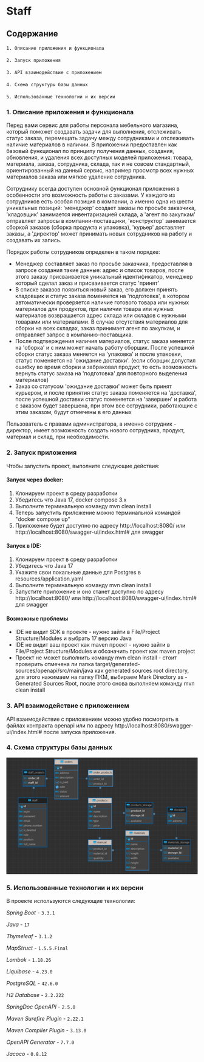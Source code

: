 
# Staff

## Содержание

    1. Описание приложения и функционала

    2. Запуск приложения

    3. API взаимодействие с приложением

    4. Схема структуры базы данных

    5. Использованные технологии и их версии
### 1. Описание приложения и функционала

Перед вами сервис для работы персонала мебельного магазина, который поможет создавать задачи для выполнения, отслеживать статус заказа, перемещать задачу между сотрудниками и отслеживать наличие материалов в наличии. В приложении предоставлен как базовый функционал по принципу получения данных, создания, обновления, и удаления всех доступных моделей приложения: товара, материала, заказа, сотрудника, склада, так и не совсем стандартный, ориентированный на данный сервис, например просмотр всех нужных материалов заказа или мягкое удаление сотрудника.

Сотруднику всегда доступен основной функционал приложения в особенности это возможность работы с заказами. У каждого из сотрудников есть особая позиция в компании, а именно одна из шести уникальных позиций: 'менеджер' создает заказы по просьбе заказчика, 'кладовщик' занимается инвентаризацией склада, а 'агент по закупкам' отправляет запросы в компании-поставщики, 'конструктор' занимается сборкой заказов (сборка продукта и упаковка), 'курьер' доставляет заказы, а 'директор' может принимать новых сотрудников на работу и создавать их запись.

Порядок работы сотрудников определен в таком порядке:
- Менеджер составляет заказ по просьбе заказчика, предоставляя в запросе создания такие данные: адрес и список товаров, после этого заказу присваивается уникальный идентификатор, менеджер который сделал заказ и присваивается статус 'принят'
- В списке заказов появиться новый заказ, его должен принять кладовщик и статус заказа поменяется на 'подготовка', в котором автоматически проверяется наличие готового товара или нужных материалов для продуктов, при наличии товара или нужных материалов возвращается адрес склада или складов с нужными товарами или материалами. В случае отсутствия материалов для сборки на всех складах, заказ принимает агент по закупкам, и отправляет запрос в компанию-поставщика.
- После подтверждения наличия материалов, статус заказа меняется на 'сборка' и с ним может начать работу сборщик. После успешной сборки статус заказа меняется на 'упаковка' и после упаковки, статус поменяется на 'ожидание доставки'. (если сборщик допустил ошибку во время сборки и забраковал продукт, то есть возможность вернуть статус заказа на 'подготовка' для повторного выделения материалов)
- Заказ со статусом 'ожидание доставки' может быть принят курьером, и после принятия статус заказа поменяется на 'доставка', после успешной доставки статус поменяется на 'завершен' и работа с заказом будет завершена, при этом все сотрудники, работающие с этим заказом, будут отмечены в его данных

Пользователь с правами администратора, а именно сотрудник - директор, имеет возможность создать нового сотрудника, продукт, материал и склад, при необходимости.
### 2. Запуск приложения

Чтобы запустить проект, выполните следующие действия:

#### Запуск через docker:
1. Клонируем проект в среду разработки
2. Убедитесь что Java 17, docker compose 3.x
3. Выполните терминальную команду mvn clean install
4. Теперь запустить приложение можно терминальной командой "docker compose up"
5. Приложение будет доступно по адресу http://localhost:8080/ или http://localhost:8080/swagger-ui/index.html# для swagger

#### Запуск в IDE:
1. Клонируем проект в среду разработки
2. Убедитесь что Java 17
3. Укажите свои локальные данные для Postgres в resources/application.yaml
4. Выполните терминальную команду mvn clean install
5. Запустите приложение и оно станет  доступно по адресу http://localhost:8080/ или http://localhost:8080/swagger-ui/index.html# для swagger

#### Возможные проблемы
- IDE не видит SDK в проекте - нужно зайти в File/Project Structure/Modules и выбрать 17 версию Java
- IDE не видит ваш проект как maven проект - нужно зайти в File/Project Structure/Modules и обозначить проект как maven project
- Проект не может выполнить команду mvn clean install - стоит проверить отмечена ли папка target/generated-sources/openapi/src/main/java как generated sources root directory, для этого нажимаем на папку ПКМ, выбираем Mark Directory as - Generated Sources Root, после этого снова выполняем команду mvn clean install
### 3. API взаимодействие с приложением

API взаимодействие с приложением можно удобно посмотреть в файлах контракта openapi или по адресу http://localhost:8080/swagger-ui/index.html# после запуска приложения.
### 4. Схема структуры базы данных

![public.png](src%2Fmain%2Fresources%2Fstatic%2Fpublic.png)

### 5. Использованные технологии и их версии

В проекте используются следующие технологии:

*Spring Boot* - `3.3.1`

*Java* - `17`

*Thymeleaf* - `3.1.2`

*MapStruct* - `1.5.5.Final`

*Lombok* - `1.18.26`

*Liquibase* -  `4.23.0`

*PostgreSQL* - `42.6.0`

*H2 Database* - `2.2.222`

*SpringDoc OpenAPI* - `2.5.0`

*Maven Surefire Plugin* - `2.22.1`

*Maven Compiler Plugin* - `3.13.0`

*OpenAPI Generator* - `7.7.0`

*Jacoco* - `0.8.12`
